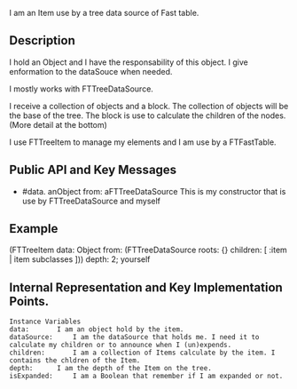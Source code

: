 I am an Item use by a tree data source of Fast table.Description-------------------------------------------------I hold an Object and I have the responsability of this object. I give enformation to the dataSouce when needed.I mostly works with FTTreeDataSource.I receive  a collection of objects and a block. The collection of objects will be the base of the tree.The block is use to calculate the children of the nodes. (More detail at the bottom)I use FTTreeItem to manage my elements and I am use by a FTFastTable.Public API and Key Messages-------------------------------------------------- #data. anObject from: aFTTreeDataSource	This is my constructor that is use by FTTreeDataSource and myself	Example-------------------------------------------------(FTTreeItem data: Object from: (FTTreeDataSource roots: {} children: [ :item | item subclasses ]))		depth: 2;		yourself Internal Representation and Key Implementation Points.-------------------------------------------------    Instance Variables	data:		I am an object hold by the item.	dataSource:		I am the dataSource that holds me. I need it to calculate my children or to announce when I (un)expends. 	children:		I am a collection of Items calculate by the item. I contains the chldren of the Item.	depth:		I am the depth of the Item on the tree.	isExpanded:		I am a Boolean that remember if I am expanded or not.